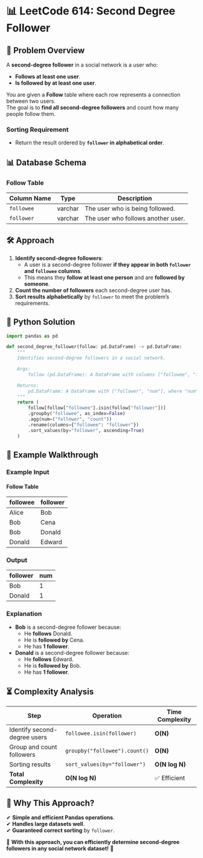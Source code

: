 # 📊 **LeetCode 614: Second Degree Follower**  

## 📌 **Problem Overview**  
A **second-degree follower** in a social network is a user who:  
- **Follows at least one user**.  
- **Is followed by at least one user**.  

You are given a **Follow** table where each row represents a connection between two users.  
The goal is to **find all second-degree followers** and count how many people follow them.  

### **Sorting Requirement**  
- Return the result ordered by **`follower` in alphabetical order**.

## 📊 **Database Schema**  
### **Follow Table**  
| Column Name | Type   | Description                               |
|------------|--------|-------------------------------------------|
| `followee` | varchar | The user who is being followed.         |
| `follower` | varchar | The user who follows another user.      |

## 🛠 **Approach**  
1. **Identify second-degree followers**:
   - A user is a second-degree follower **if they appear in both `follower` and `followee` columns**.
   - This means they **follow at least one person** and are **followed by someone**.
2. **Count the number of followers** each second-degree user has.
3. **Sort results alphabetically** by `follower` to meet the problem’s requirements.

## 🚀 **Python Solution**  
```python
import pandas as pd

def second_degree_follower(follow: pd.DataFrame) -> pd.DataFrame:
    """
    Identifies second-degree followers in a social network.

    Args:
        follow (pd.DataFrame): A DataFrame with columns ["followee", "follower"].

    Returns:
        pd.DataFrame: A DataFrame with ["follower", "num"], where "num" represents the count of followers.
    """
    return (
        follow[follow["followee"].isin(follow["follower"])]
        .groupby("followee", as_index=False)
        .agg(num=("follower", "count"))
        .rename(columns={"followee": "follower"})
        .sort_values(by="follower", ascending=True)
    )
```

## 📌 **Example Walkthrough**  
### **Example Input**  
#### **Follow Table**
| followee | follower |
|----------|----------|
| Alice    | Bob      |
| Bob      | Cena     |
| Bob      | Donald   |
| Donald   | Edward   |

### **Output**
| follower | num |
|----------|----|
| Bob      | 1  |
| Donald   | 1  |

### **Explanation**
- **Bob** is a second-degree follower because:
  - He **follows** Donald.
  - He is **followed by** Cena.
  - He has **1 follower**.
- **Donald** is a second-degree follower because:
  - He **follows** Edward.
  - He is **followed by** Bob.
  - He has **1 follower**.

## ⏳ **Complexity Analysis**  
| Step | Operation | Time Complexity |
|------|------------|----------------|
| Identify second-degree users | `followee.isin(follower)` | **O(N)** |
| Group and count followers | `groupby("followee").count()` | **O(N)** |
| Sorting results | `sort_values(by="follower")` | **O(N log N)** |
| **Total Complexity** | **O(N log N)** | ✅ Efficient |

## 🎯 **Why This Approach?**  
✔ **Simple and efficient Pandas operations**.  
✔ **Handles large datasets well**.  
✔ **Guaranteed correct sorting** by `follower`.  

🚀 **With this approach, you can efficiently determine second-degree followers in any social network dataset!** 🎯
